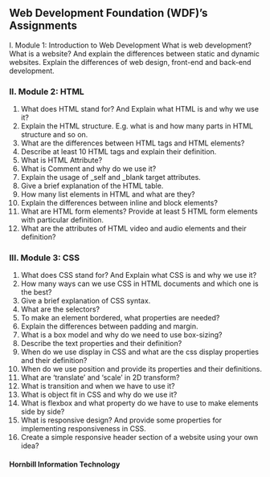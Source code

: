## Web Development Foundation (WDF)’s Assignments

I. Module 1: Introduction to Web Development
What is web development?
What is a website? And explain the differences between static and dynamic websites.
Explain the differences of web design, front-end and back-end development.

### II. Module 2: HTML
1. What does HTML stand for? And Explain what HTML is and why we use it?
2. Explain the HTML structure. E.g. what <!DOCTYPE html> is and how many parts in HTML structure and so on. 
3. What are the differences between HTML tags and HTML elements?
4. Describe at least 10 HTML tags and explain their definition.
5. What is HTML Attribute?
6. What is Comment and why do we use it?
7. Explain the usage of _self and _blank target attributes.
8. Give a brief explanation of the HTML table.
9. How many list elements in HTML and what are they?
10. Explain the differences between inline and block elements?
11. What are HTML form elements? Provide at least 5 HTML form elements with particular definition.
12. What are the attributes of HTML video and audio elements and their definition?

### III. Module 3: CSS
1. What does CSS stand for? And Explain what CSS is and why we use it?
2. How many ways can we use CSS in HTML documents and which one is the best?
3. Give a brief explanation of CSS syntax.
4. What are the selectors?
5. To make an element bordered, what properties are needed?
6. Explain the differences between padding and margin.
7. What is a box model and why do we need to use box-sizing?
8. Describe the text properties and their definition?
9. When do we use display in CSS and what are the css display properties and their definition?
10. When do we use position and provide its properties and their definitions.
11. What are ‘translate’ and ‘scale’ in 2D transform?
12. What is transition and when we have to use it?
13. What is object fit in CSS and why do we use it?
14. What is flexbox and what property do we have to use to make elements side by side?
15. What is responsive design? And provide some properties for implementing responsiveness in CSS.
16. Create a simple responsive header section of a website using your own idea?

#### Hornbill Information Technology

